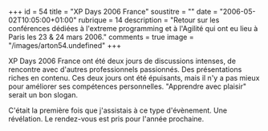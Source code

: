 +++
id = 54
title = "XP Days 2006 France"
soustitre = ""
date = "2006-05-02T10:05:00+01:00"
rubrique = 14
description = "Retour sur les conférences dédiées à l'extreme programming et à l'Agilité qui ont eu lieu à Paris les 23 & 24 mars 2006."
comments = true
image = "/images/arton54.undefined"
+++

<div class="chapo"></div>
XP Days 2006 France ont été deux jours de discussions intenses, de rencontre avec d'autres professionnels passionnés. Des présentations riches en contenu. Ces deux jours ont été épuisants, mais il n'y a pas mieux pour améliorer ses compétences personnelles. "Apprendre avec plaisir" serait un bon slogan.

C'était la première fois que j'assistais à ce type d'évènement. Une révélation. Le rendez-vous est pris pour l'année prochaine.